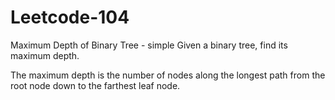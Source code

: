 # Leetcode-104
Maximum Depth of Binary Tree - simple
Given a binary tree, find its maximum depth.

The maximum depth is the number of nodes along the longest path from the root node down to the farthest leaf node.